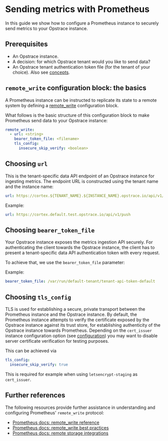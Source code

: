 # Sending metrics with Prometheus

In this guide we show how to configure a Prometheus instance to securely send metrics to your Opstrace instance.

## Prerequisites

* An Opstrace instance.
* A decision: for which Opstrace tenant would you like to send data?
* An Opstrace tenant authentication token file (for the tenant of your choice). Also see [concepts](../../references/concepts.md).

## `remote_write` configuration block: the basics

A Prometheus instance can be instructed to replicate its state to a remote system by defining a [remote_write](https://prometheus.io/docs/prometheus/latest/configuration/configuration/#remote_write) configuration block.

What follows is the basic structure of this configuration block to make Prometheus send data to your Opstrace instance:

```yaml
remote_write:
  - url: <string>
    bearer_token_file: <filename>
    tls_config:
      insecure_skip_verify: <boolean>
```

## Choosing `url`

This is the tenant-specific data API endpoint of an Opstrace instance for ingesting metrics.
The endpoint URL is constructed using the tenant name and the instance name:

```yaml
url: https://cortex.${TENANT_NAME}.${INSTANCE_NAME}.opstrace.io/api/v1/push
```

Example:

```yaml
url: https://cortex.default.test.opstrace.io/api/v1/push
```

## Choosing `bearer_token_file`

Your Opstrace instance exposes the metrics ingestion API securely.
For authenticating the client towards the Opstrace instance, the client has to present a tenant-specific data API authentication token with every request.

To achieve that, we use the `bearer_token_file` parameter:

Example:

```yaml
bearer_token_file: /var/run/default-tenant/tenant-api-token-default
```

## Choosing `tls_config`

TLS is used for establishing a secure, private transport between the Prometheus instance and the Opstrace instance.
By default, the Prometheus instance attempts to verify the certificate exposed by the Opstrace instance against its trust store, for establishing authenticity of the Opstrace instance towards Prometheus.
Depending on the `cert_issuer` instance configuration option (see [configuration](../../references/configuration.md)) you may want to disable server certificate verification for testing purposes.

This can be achieved via

```yaml
tls_config:
  insecure_skip_verify: true
```

This is required for example when using `letsencrypt-staging` as `cert_issuer`.

## Further references

The following resources provide further assistance in understanding and configuring Prometheus' `remote_write` protocol:

* [Prometheus docs: remote_write reference](https://prometheus.io/docs/prometheus/latest/configuration/configuration/#remote_write)
* [Prometheus docs: remote_write best practices](https://prometheus.io/docs/practices/remote_write)
* [Prometheus docs: remote storage integrations](https://prometheus.io/docs/prometheus/latest/storage/#remote-storage-integrations)
